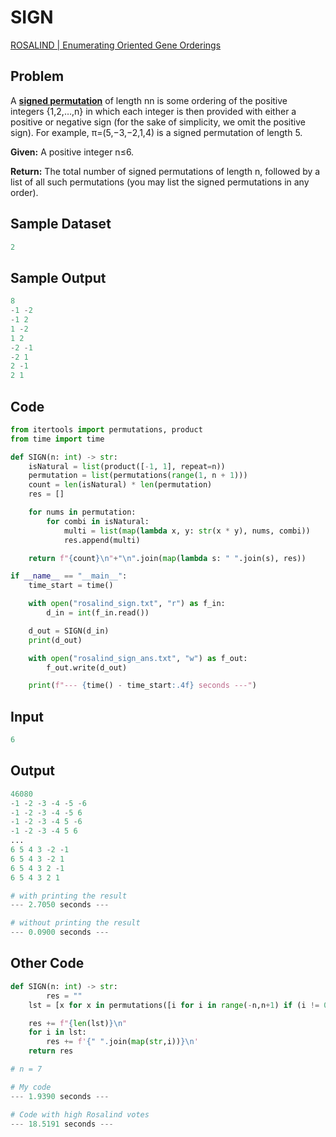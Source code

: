 # SIGN

[ROSALIND | Enumerating Oriented Gene Orderings](https://rosalind.info/problems/sign/)

## **Problem**

A **[signed permutation](https://rosalind.info/glossary/signed-permutation/)** of length nn is some ordering of the positive integers {1,2,…,n} in which each integer is then provided with either a positive or negative sign (for the sake of simplicity, we omit the positive sign). For example, π=(5,−3,−2,1,4) is a signed permutation of length 5.

**Given:** A positive integer n≤6.

**Return:** The total number of signed permutations of length n, followed by a list of all such permutations (you may list the signed permutations in any order).

## **Sample Dataset**

```python
2
```

## **Sample Output**

```python
8
-1 -2
-1 2
1 -2
1 2
-2 -1
-2 1
2 -1
2 1
```

## Code

```python
from itertools import permutations, product
from time import time

def SIGN(n: int) -> str:
    isNatural = list(product([-1, 1], repeat=n))
    permutation = list(permutations(range(1, n + 1)))
    count = len(isNatural) * len(permutation)
    res = []

    for nums in permutation:
        for combi in isNatural:
            multi = list(map(lambda x, y: str(x * y), nums, combi))
            res.append(multi)

    return f"{count}\n"+"\n".join(map(lambda s: " ".join(s), res))

if __name__ == "__main__":
    time_start = time()

    with open("rosalind_sign.txt", "r") as f_in:
        d_in = int(f_in.read())

    d_out = SIGN(d_in)
    print(d_out)

    with open("rosalind_sign_ans.txt", "w") as f_out:
        f_out.write(d_out)

    print(f"--- {time() - time_start:.4f} seconds ---")

```

## Input

```python
6

```

## Output

```python
46080
-1 -2 -3 -4 -5 -6
-1 -2 -3 -4 -5 6
-1 -2 -3 -4 5 -6
-1 -2 -3 -4 5 6
...
6 5 4 3 -2 -1
6 5 4 3 -2 1
6 5 4 3 2 -1
6 5 4 3 2 1
```

```python
# with printing the result
--- 2.7050 seconds ---

# without printing the result
--- 0.0900 seconds ---
```

## Other Code

```python
def SIGN(n: int) -> str:
		res = ""
    lst = [x for x in permutations([i for i in range(-n,n+1) if (i != 0)], n) if set(range(1, n+1)) == set(map(abs,x))]

    res += f"{len(lst)}\n"
    for i in lst:
        res += f'{" ".join(map(str,i))}\n'
    return res
```

```python
# n = 7

# My code
--- 1.9390 seconds ---

# Code with high Rosalind votes
--- 18.5191 seconds ---
```
